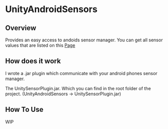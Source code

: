 # UnityAndroidSensors

## Overview
Provides an easy access to andoids sensor manager.
You can get all sensor values that are listed on this [Page](https://developer.android.com/guide/topics/sensors/sensors_overview)

## How does it work

I wrote a .jar plugin which communicate with your android phones sensor manager. 

The UnitySensorPlugin.jar. Which you can find in the root folder of the project.
(UnityAndroidSensors -> UnitySensorPlugin.jar)

## How To Use

WIP
